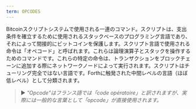 ```yaml
---
term: OPCODES
---
```


Bitcoinスクリプトシステムで使用される一連のコマンド。スクリプトは、支出条件を確立するために使用されるスタックベースのプログラミング言語であり、それによって間接的にビットコインを保護します。スクリプト言語で使用される命令は「オペコード」と呼ばれます。これらは論理演算子とスタックを操作するためのコマンドです。これらの特定の命令は、トランザクションをブロックチェーンに追加する際にネットワークノードによって実行されます。スクリプトはチューリング完全ではない言語です。Forthに触発された中間レベルの言語（ほぼ低レベル）として分類されます。

> ► *"Opcode"はフランス語では「code opératoire」と訳されますが、実際には一般的な言葉として「opcode」が直接使用されます。*